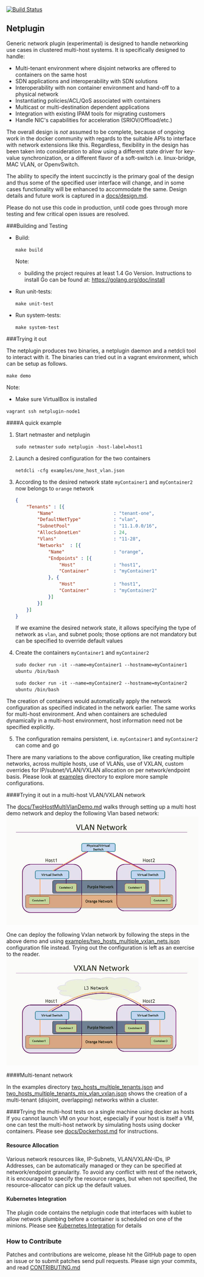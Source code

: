 [![Build Status](http://1f53f76f.ngrok.com/view/Netplugin%20Sanity/job/Push%20Build%20Master/badge/icon)](http://1f53f76f.ngrok.com/view/Netplugin%20Sanity/job/Push%20Build%20Master/)

## Netplugin

Generic network plugin (experimental) is designed to handle networking use cases in clustered multi-host systems. It is specifically designed to handle:

- Multi-tenant environment where disjoint networks are offered to containers on the same host
- SDN applications and interoperability with SDN solutions
- Interoperability with non container environment and hand-off to a physical network
- Instantiating policies/ACL/QoS associated with containers
- Multicast or multi-destination dependent applications
- Integration with existing IPAM tools for migrating customers
- Handle NIC's capabilities for acceleration (SRIOV/Offload/etc.)

The overall design is _not_ assumed to be complete, because of ongoing work in the docker community with regards to the suitable APIs to interface with network extensions like this. Regardless, flexibility in the design has been taken into consideration to allow using a different state driver for key-value synchronization, or a different flavor of a soft-switch i.e. linux-bridge, MAC VLAN, or OpenvSwitch.

The ability to specify the intent succinctly is the primary goal of the design and thus some of the specified user interface will change, and in some cases functionality will be enhanced to accommodate the same. Design details and future work is captured in a [docs/design.md](https://github.com/contiv/netplugin/blob/master/docs/Design.md).

Please do not use this code in production, until code goes through more testing and few critical open issues are resolved.

###Building and Testing

- Build:

  `make build`

   Note:
   - building the project requires at least 1.4 Go Version. Instructions to install Go can be found at: https://golang.org/doc/install

- Run unit-tests:

  `make unit-test`

- Run system-tests:

  `make system-test`

###Trying it out 

The netplugin produces two binaries, a netplugin daemon and a netdcli tool to interact with it. The binaries can tried out in a vagrant environment, which can be setup as follows.

`make demo`

Note:
- Make sure VirtualBox is installed

`vagrant ssh netplugin-node1`

####A quick example

1. Start netmaster and netplugin

    `sudo netmaster`
    `sudo netplugin -host-label=host1`

2. Launch a desired configuration for the two containers

    `netdcli -cfg examples/one_host_vlan.json`

3. According to the desired network state `myContainer1` and `myContainer2` now belongs to `orange` network

    ```json
    {
        "Tenants" : [{
            "Name"                      : "tenant-one",
            "DefaultNetType"            : "vlan",
            "SubnetPool"                : "11.1.0.0/16",
            "AllocSubnetLen"            : 24,
            "Vlans"                     : "11-28",
            "Networks"  : [{
                "Name"                  : "orange",
                "Endpoints" : [{
                    "Host"              : "host1",
                    "Container"         : "myContainer1"
                }, {
                    "Host"              : "host1",
                    "Container"         : "myContainer2"
                }]
            }]
        }]
    }
    ```

    If we examine the desired network state, it allows specifying the type of network as `vlan`, and subnet pools; those options are not mandatory but can be specified to override default values

4. Create the containers `myContainer1` and `myContainer2`

    `sudo docker run -it --name=myContainer1 --hostname=myContainer1 ubuntu /bin/bash`

    `sudo docker run -it --name=myContainer2 --hostname=myContainer2 ubuntu /bin/bash`

The creation of containers would automatically apply the network configuration as specified indicated in the network earlier. The same works for multi-host environment. And when containers are scheduled dynamically in a multi-host environment, host information need not be specified explicitly.

5. The configuration remains persistent, i.e. `myContainer1` and `myContainer2` can come and go

There are many variations to the above configuration, like creating multiple 
networks, across multiple hosts, use of VLANs, use of VXLAN, custom overrides
for IP/subnet/VLAN/VXLAN allocation on per network/endpoint basis. Please look
at [examples](examples/) directory to explore more sample configurations.

####Trying it out in a multi-host VLAN/VXLAN network

The [docs/TwoHostMultiVlanDemo.md](docs/TwoHostMultiVlanDemo.md) walks through setting up a multi host demo network and deploy the following Vlan based network:
![VlanNetwork](./docs/VlanNetwork.jpg)

One can deploy the following Vxlan network by following the steps in the above demo and using [examples/two_hosts_multiple_vxlan_nets.json](examples/two_hosts_multiple_vxlan_nets.json) configuration file instead. Trying out the configuration is left as an exercise to the reader.
![VxlanNetwork](./docs/VxlanNetwork.jpg)

####Multi-tenant network

In the examples directory [two_hosts_multiple_tenants.json](examples/two_hosts_multiple_tenants.json) and 
[two_hosts_multiple_tenants_mix_vlan_vxlan.json](examples/two_hosts_multiple_tenants_mix_vlan_vxlan.json) shows the creation of a multi-tenant
(disjoint, overlapping) networks within a cluster.

####Trying the multi-host tests on a single machine using docker as hosts
If you cannot launch VM on your host, especially if your host is itself a VM, one can test the multi-host network by simulating hosts using docker containers. Please see [docs/Dockerhost.md](docs/Dockerhost.md) for instructions. 

#### Resource Allocation
Various network resources like, IP-Subnets, VLAN/VXLAN-IDs, IP Addresses, can be automatically managed or they can be specified at network/endpoint granularity. To avoid any conflict with rest of the network, it is encouraged to specify the resource ranges, but when not specified, the resource-allocator can pick up the default values.

#### Kubernetes Integration
The plugin code contains the netplugin code that interfaces with kublet to allow network plumbing before a container is scheduled on one of the minions. Please see [Kubernetes Integration](docs/kubernetes.md) for details

### How to Contribute
Patches and contributions are welcome, please hit the GitHub page to open an issue or to submit patches send pull requests. Please sign your commits, and read [CONTRIBUTING.md](docs/CONTRIBUTING.md)

